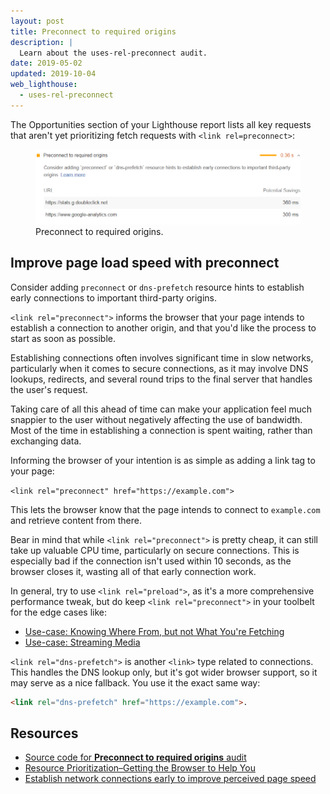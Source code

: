 ```yaml
---
layout: post
title: Preconnect to required origins
description: |
  Learn about the uses-rel-preconnect audit.
date: 2019-05-02
updated: 2019-10-04
web_lighthouse:
  - uses-rel-preconnect
---
```


The Opportunities section of your Lighthouse report lists all key requests
that aren't yet prioritizing fetch requests with `<link rel=preconnect>`:

<figure class="w-figure">
  <img class="w-screenshot" src="uses-rel-preconnect.png" alt="Preconnect to required origins">
  <figcaption class="w-figcaption">
    Preconnect to required origins.
  </figcaption>
</figure>

## Improve page load speed with preconnect

Consider adding `preconnect` or `dns-prefetch` resource hints
to establish early connections to important third-party origins.

`<link rel="preconnect">` informs the browser that your page intends
to establish a connection to another origin,
and that you'd like the process to start as soon as possible.

Establishing connections often involves significant time in slow networks,
particularly when it comes to secure connections, as it may involve DNS lookups,
redirects, and several round trips to the final server that handles the user's request.

Taking care of all this ahead of time can make your application feel much snappier
to the user without negatively affecting the use of bandwidth.
Most of the time in establishing a connection is spent waiting, rather than exchanging data.

Informing the browser of your intention is as simple as adding a link tag to your page:

`<link rel="preconnect" href="https://example.com">`

This lets the browser know that the page intends
to connect to `example.com` and retrieve content from there.

Bear in mind that while `<link rel="preconnect">` is pretty cheap,
it can still take up valuable CPU time, particularly on secure connections.
This is especially bad if the connection isn't used within 10 seconds,
as the browser closes it, wasting all of that early connection work.

In general,
try to use `<link rel="preload">`,
as it's a more comprehensive performance tweak,
but do keep `<link rel="preconnect">` in your toolbelt for the edge cases like:

- [Use-case: Knowing Where From, but not What You're Fetching](https://developers.google.com/web/fundamentals/performance/resource-prioritization#use-case_knowing_where_from_but_not_what_youre_fetching)
- [Use-case: Streaming Media](https://developers.google.com/web/fundamentals/performance/resource-prioritization#use-case_knowing_where_from_but_not_what_youre_fetching)

`<link rel="dns-prefetch">` is another `<link>` type related to connections.
This handles the DNS lookup only,
but it's got wider browser support, so it may serve as a nice fallback.
You use it the exact same way:

```html
<link rel="dns-prefetch" href="https://example.com">.
```

## Resources

- [Source code for **Preconnect to required origins** audit](https://github.com/GoogleChrome/lighthouse/blob/master/lighthouse-core/audits/uses-rel-preconnect.js)
- [Resource Prioritization–Getting the Browser to Help You](https://developers.google.com/web/fundamentals/performance/resource-prioritization#preconnect)
- [Establish network connections early to improve perceived page speed](https://web.dev/preconnect-and-dns-prefetch/)
